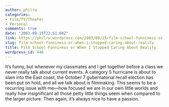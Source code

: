 ```yaml
---
author: philrw
categories:
- Film/TV/Theater
- Personal
comments: true
date: "2003-09-15T22:51:00Z"
link: https://philrw.wordpress.com/2003/09/15/film-school-funniness-or-when-i-stopped-caring-about-reality/
slug: film-school-funniness-or-when-i-stopped-caring-about-reality
title: Film School Funniness or When I Stopped Caring About Reality
wordpress_id: 446
---
```


It’s funny, but whenever my classmates and I get together before a
class we never really talk about current events. A category 5 hurricane
is about to slam into the East coast, the October 7 gubernatorial recall
election has been put on hold, and all we talk about is filmmaking.
This seems to be a recurring issue with me—how focused we are in our own
little worlds and really how insignificant all those petty little
things seem when compared to the larger picture. Then again, it’s always
nice to have a passion.




